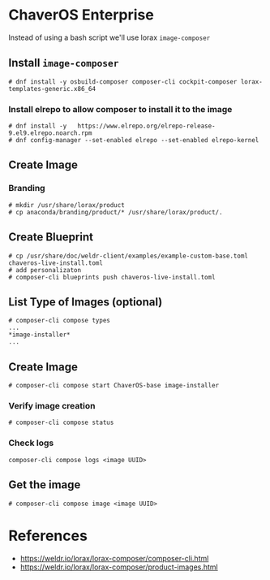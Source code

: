 # ChaverOS Enterprise

Instead of using a bash script we'll use lorax `image-composer`

## Install `image-composer`
```console
# dnf install -y osbuild-composer composer-cli cockpit-composer lorax-templates-generic.x86_64
```

### Install elrepo to allow composer to install it to the image
```console
# dnf install -y   https://www.elrepo.org/elrepo-release-9.el9.elrepo.noarch.rpm
# dnf config-manager --set-enabled elrepo --set-enabled elrepo-kernel
```

## Create Image

### Branding

```console
# mkdir /usr/share/lorax/product
# cp anaconda/branding/product/* /usr/share/lorax/product/.
```

## Create Blueprint

```console
# cp /usr/share/doc/weldr-client/examples/example-custom-base.toml chaveros-live-install.toml
# add personalizaton
# composer-cli blueprints push chaveros-live-install.toml
```

## List Type of Images (optional)

```console
# composer-cli compose types
...
*image-installer*
...
```

## Create Image

```console
# composer-cli compose start ChaverOS-base image-installer
```

### Verify image creation

```console
# composer-cli compose status
```


### Check logs
```console
composer-cli compose logs <image UUID>
```

## Get the image

```console
# composer-cli compose image <image UUID>
```

# References
* https://weldr.io/lorax/lorax-composer/composer-cli.html
* https://weldr.io/lorax/lorax-composer/product-images.html
